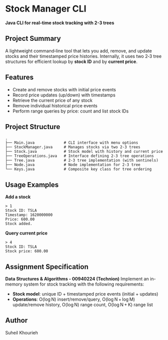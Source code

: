 # Stock Manager CLI

**Java CLI for real-time stock tracking with 2-3 trees**

## Project Summary

A lightweight command‑line tool that lets you add, remove, and update stocks and their timestamped price histories. Internally, it uses two 2‑3 tree structures for efficient lookup by **stock ID** and by **current price**.

## Features

* Create and remove stocks with initial price events
* Record price updates (up/down) with timestamps
* Retrieve the current price of any stock
* Remove individual historical price events
* Perform range queries by price: count and list stock IDs

## Project Structure

```text
.
├── Main.java             # CLI interface with menu options
├── StockManager.java     # Manages stocks via two 2-3 trees
├── Stock.java            # Stock model with history and current price
├── TreeOperations.java   # Interface defining 2-3 tree operations
├── Tree.java             # 2-3 tree implementation (with sentinels)
├── Node.java             # Node implementation for 2-3 tree
└── Keys.java             # Composite key class for tree ordering
```

## Usage Examples

**Add a stock**

```text
> 1
Stock ID: TSLA
Timestamp: 1620000000
Price: 600.00
Stock added.
```

**Query current price**

```text
> 4
Stock ID: TSLA
Stock price: 600.00
```

## Assignment Specification

**Data Structures & Algorithms - 00940224 (Technion)**
Implement an in-memory system for stock tracking with the following requirements:

* **Stock model**: unique ID + timestamped price events (initial + updates)
* **Operations**: O(log N) insert/remove/query, O(log N + log M) update/remove history, O(log N) range count, O(log N + K) range list


## Author

Suheil Khourieh
